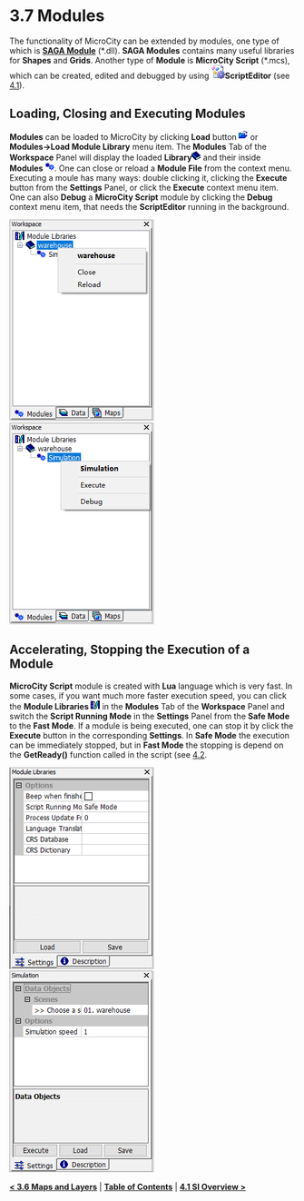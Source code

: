 # 3.7 Modules
The functionality of MicroCity can be extended by modules, one type of which is [**SAGA Module**](https://github.com/microcity/microcity.github.io/releases/download/MicroCity1.8/saga_modules2.0.8.zip) (\*.dll). **SAGA Modules** contains many useful libraries for **Shapes** and **Grids**. Another type of **Module** is **MicroCity Script** (\*.mcs), which can be created, edited and debugged by using ![icon_script_editor](imgs/icon_script_editor.png)**ScriptEditor** (see [4.1](4.1_si_overview.md)). 
## Loading, Closing and Executing Modules
**Modules** can be loaded to MicroCity by clicking **Load** button ![button](imgs/button_load.png) or **Modules->Load Module Library** menu item. The **Modules** Tab of the **Workspace** Panel will display the loaded **Library**![icon_module_lib](imgs/icon_module_file.png) and their inside **Modules** ![icon_module](imgs/icon_module.png). One can close or reload a **Module File** from the context menu. Executing a moule has many ways: double clicking it, clicking the **Execute** button from the **Settings** Panel, or click the **Execute** context menu item. One can also **Debug** a **MicroCity Script** module by clicking the **Debug** context menu item, that needs the **ScriptEditor** running in the background.

![module_file_menu](imgs/module_file_menu.png) &nbsp;&nbsp; ![module_menu](imgs/module_menu.png)
## Accelerating, Stopping the Execution of a Module
**MicroCity Script** module is created with **Lua** language which is very fast. In some cases, if you want much more faster execution speed, you can click the **Module Libraries** ![icon_module_lib](imgs/icon_module_libraries.png) in the **Modules** Tab of the **Workspace** Panel and switch the **Script Running Mode** in the **Settings** Panel from the **Safe Mode** to the **Fast Mode**. If a module is being executed, one can stop it by click the **Execute** button in the corresponding **Settings**. In **Safe Mode** the execution can be immediately stopped, but in **Fast Mode** the stopping is depend on the **GetReady()** function called in the script (see [4.2](4.2_ui_control).

![module_libraries_settings](imgs/module_libraries_settings.png) &nbsp;&nbsp; ![module_settings](imgs/module_settings.png)

[**< 3.6 Maps and Layers**](3.6_maps_and_layers.md) | [**Table of Contents**](.) | [**4.1 SI Overview >**](4.1_si_overview.md)
